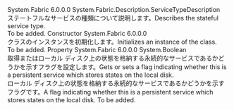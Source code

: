 <Type Name="StatefulServiceTypeDescription" FullName="System.Fabric.Description.StatefulServiceTypeDescription">
  <TypeSignature Language="C#" Value="public sealed class StatefulServiceTypeDescription : System.Fabric.Description.ServiceTypeDescription" />
  <TypeSignature Language="ILAsm" Value=".class public auto ansi sealed beforefieldinit StatefulServiceTypeDescription extends System.Fabric.Description.ServiceTypeDescription" />
  <TypeSignature Language="DocId" Value="T:System.Fabric.Description.StatefulServiceTypeDescription" />
  <TypeSignature Language="VB.NET" Value="Public NotInheritable Class StatefulServiceTypeDescription&#xA;Inherits ServiceTypeDescription" />
  <TypeSignature Language="F#" Value="type StatefulServiceTypeDescription = class&#xA;    inherit ServiceTypeDescription" />
  <AssemblyInfo>
    <AssemblyName>System.Fabric</AssemblyName>
    <AssemblyVersion>6.0.0.0</AssemblyVersion>
  </AssemblyInfo>
  <Base>
    <BaseTypeName>System.Fabric.Description.ServiceTypeDescription</BaseTypeName>
  </Base>
  <Interfaces />
  <Docs>
    <summary>
      <para><span data-ttu-id="b45ba-101">ステートフルなサービスの種類について説明します。</span><span class="sxs-lookup"><span data-stu-id="b45ba-101">Describes the stateful service type.</span></span></para>
    </summary>
    <remarks>To be added.</remarks>
  </Docs>
  <Members>
    <Member MemberName=".ctor">
      <MemberSignature Language="C#" Value="public StatefulServiceTypeDescription ();" />
      <MemberSignature Language="ILAsm" Value=".method public hidebysig specialname rtspecialname instance void .ctor() cil managed" />
      <MemberSignature Language="DocId" Value="M:System.Fabric.Description.StatefulServiceTypeDescription.#ctor" />
      <MemberSignature Language="VB.NET" Value="Public Sub New ()" />
      <MemberType>Constructor</MemberType>
      <AssemblyInfo>
        <AssemblyName>System.Fabric</AssemblyName>
        <AssemblyVersion>6.0.0.0</AssemblyVersion>
      </AssemblyInfo>
      <Parameters />
      <Docs>
        <summary>
          <para><span data-ttu-id="b45ba-102"><see cref="T:System.Fabric.Description.StatefulServiceTypeDescription" /> クラスのインスタンスを初期化します。</span><span class="sxs-lookup"><span data-stu-id="b45ba-102">Initializes an instance of the <see cref="T:System.Fabric.Description.StatefulServiceTypeDescription" /> class.</span></span> </para>
        </summary>
        <remarks>To be added.</remarks>
      </Docs>
    </Member>
    <Member MemberName="HasPersistedState">
      <MemberSignature Language="C#" Value="public bool HasPersistedState { get; set; }" />
      <MemberSignature Language="ILAsm" Value=".property instance bool HasPersistedState" />
      <MemberSignature Language="DocId" Value="P:System.Fabric.Description.StatefulServiceTypeDescription.HasPersistedState" />
      <MemberSignature Language="VB.NET" Value="Public Property HasPersistedState As Boolean" />
      <MemberSignature Language="F#" Value="member this.HasPersistedState : bool with get, set" Usage="System.Fabric.Description.StatefulServiceTypeDescription.HasPersistedState" />
      <MemberType>Property</MemberType>
      <AssemblyInfo>
        <AssemblyName>System.Fabric</AssemblyName>
        <AssemblyVersion>6.0.0.0</AssemblyVersion>
      </AssemblyInfo>
      <ReturnValue>
        <ReturnType>System.Boolean</ReturnType>
      </ReturnValue>
      <Docs>
        <summary>
          <para><span data-ttu-id="b45ba-103">取得またはローカル ディスク上の状態を格納する永続的なサービスであるかどうかを示すフラグを設定します。</span><span class="sxs-lookup"><span data-stu-id="b45ba-103">Gets or sets a flag indicating whether this is a persistent service which stores states on the local disk.</span></span></para>
        </summary>
        <value>
          <para><span data-ttu-id="b45ba-104">ローカル ディスク上の状態を格納する永続的なサービスであるかどうかを示すフラグです。</span><span class="sxs-lookup"><span data-stu-id="b45ba-104">A flag indicating whether this is a persistent service which stores states on the local disk.</span></span></para>
        </value>
        <remarks>To be added.</remarks>
      </Docs>
    </Member>
  </Members>
</Type>